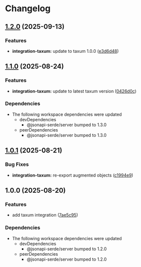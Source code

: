 # Changelog

## [1.2.0](https://github.com/DASPRiD/jsonapi-serde-js/compare/integration-taxum-v1.1.0...integration-taxum-v1.2.0) (2025-09-13)


### Features

* **integration-taxum:** update to taxum 1.0.0 ([e3d6d48](https://github.com/DASPRiD/jsonapi-serde-js/commit/e3d6d48728741a6b02bdbd33b50def52b6a88fd8))

## [1.1.0](https://github.com/DASPRiD/jsonapi-serde-js/compare/integration-taxum-v1.0.1...integration-taxum-v1.1.0) (2025-08-24)


### Features

* **integration-taxum:** update to latest taxum version ([0426d0c](https://github.com/DASPRiD/jsonapi-serde-js/commit/0426d0c5757c98d84c094622fbd78080f7f14291))


### Dependencies

* The following workspace dependencies were updated
  * devDependencies
    * @jsonapi-serde/server bumped to 1.3.0
  * peerDependencies
    * @jsonapi-serde/server bumped to 1.3.0

## [1.0.1](https://github.com/DASPRiD/jsonapi-serde-js/compare/integration-taxum-v1.0.0...integration-taxum-v1.0.1) (2025-08-21)


### Bug Fixes

* **integration-taxum:** re-export augmented objects ([c1994e9](https://github.com/DASPRiD/jsonapi-serde-js/commit/c1994e9d48571e7a219394e286a81186b373c2d8))

## 1.0.0 (2025-08-20)


### Features

* add taxum integration ([7ae5c95](https://github.com/DASPRiD/jsonapi-serde-js/commit/7ae5c95b20b570911aa68e2308d6d4c4d0972591))


### Dependencies

* The following workspace dependencies were updated
  * devDependencies
    * @jsonapi-serde/server bumped to 1.2.0
  * peerDependencies
    * @jsonapi-serde/server bumped to 1.2.0
